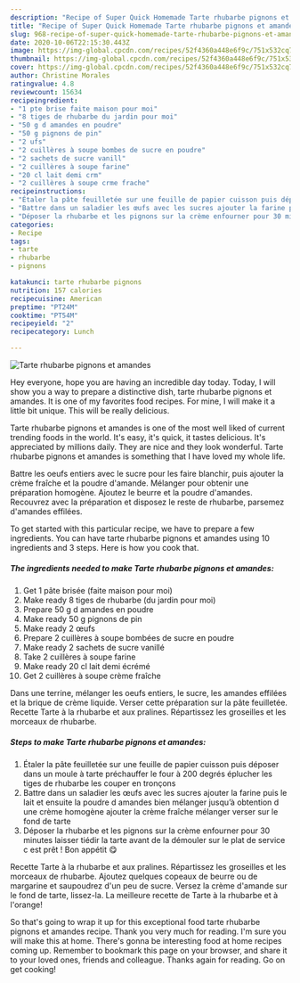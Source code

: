 ```yaml
---
description: "Recipe of Super Quick Homemade Tarte rhubarbe pignons et amandes"
title: "Recipe of Super Quick Homemade Tarte rhubarbe pignons et amandes"
slug: 968-recipe-of-super-quick-homemade-tarte-rhubarbe-pignons-et-amandes
date: 2020-10-06T22:15:30.443Z
image: https://img-global.cpcdn.com/recipes/52f4360a448e6f9c/751x532cq70/tarte-rhubarbe-pignons-et-amandes-photo-principale-de-la-recette.jpg
thumbnail: https://img-global.cpcdn.com/recipes/52f4360a448e6f9c/751x532cq70/tarte-rhubarbe-pignons-et-amandes-photo-principale-de-la-recette.jpg
cover: https://img-global.cpcdn.com/recipes/52f4360a448e6f9c/751x532cq70/tarte-rhubarbe-pignons-et-amandes-photo-principale-de-la-recette.jpg
author: Christine Morales
ratingvalue: 4.8
reviewcount: 15634
recipeingredient:
- "1 pte brise faite maison pour moi"
- "8 tiges de rhubarbe du jardin pour moi"
- "50 g d amandes en poudre"
- "50 g pignons de pin"
- "2 ufs"
- "2 cuillères à soupe bombes de sucre en poudre"
- "2 sachets de sucre vanill"
- "2 cuillères à soupe farine"
- "20 cl lait demi crm"
- "2 cuillères à soupe crme frache"
recipeinstructions:
- "Étaler la pâte feuilletée sur une feuille de papier cuisson puis déposer dans un moule à tarte préchauffer le four à 200 degrés éplucher les tiges de rhubarbe les couper en tronçons"
- "Battre dans un saladier les œufs avec les sucres ajouter la farine puis le lait et ensuite la poudre d amandes bien mélanger jusqu’à obtention d une crème homogène ajouter la crème fraîche mélanger verser sur le fond de tarte"
- "Déposer la rhubarbe et les pignons sur la crème enfourner pour 30 minutes laisser tiédir la tarte avant de la démouler sur le plat de service c est prêt ! Bon appétit 😋"
categories:
- Recipe
tags:
- tarte
- rhubarbe
- pignons

katakunci: tarte rhubarbe pignons 
nutrition: 157 calories
recipecuisine: American
preptime: "PT24M"
cooktime: "PT54M"
recipeyield: "2"
recipecategory: Lunch

---
```



![Tarte rhubarbe pignons et amandes](https://img-global.cpcdn.com/recipes/52f4360a448e6f9c/751x532cq70/tarte-rhubarbe-pignons-et-amandes-photo-principale-de-la-recette.jpg)

Hey everyone, hope you are having an incredible day today. Today, I will show you a way to prepare a distinctive dish, tarte rhubarbe pignons et amandes. It is one of my favorites food recipes. For mine, I will make it a little bit unique. This will be really delicious.

Tarte rhubarbe pignons et amandes is one of the most well liked of current trending foods in the world. It's easy, it's quick, it tastes delicious. It's appreciated by millions daily. They are nice and they look wonderful. Tarte rhubarbe pignons et amandes is something that I have loved my whole life.

Battre les oeufs entiers avec le sucre pour les faire blanchir, puis ajouter la crème fraîche et la poudre d&#39;amande. Mélanger pour obtenir une préparation homogène. Ajoutez le beurre et la poudre d&#39;amandes. Recouvrez avec la préparation et disposez le reste de rhubarbe, parsemez d&#39;amandes effilées.


To get started with this particular recipe, we have to prepare a few ingredients. You can have tarte rhubarbe pignons et amandes using 10 ingredients and 3 steps. Here is how you cook that.

<!--inarticleads1-->

##### The ingredients needed to make Tarte rhubarbe pignons et amandes:

1. Get 1 pâte brisée (faite maison pour moi)
1. Make ready 8 tiges de rhubarbe (du jardin pour moi)
1. Prepare 50 g d amandes en poudre
1. Make ready 50 g pignons de pin
1. Make ready 2 œufs
1. Prepare 2 cuillères à soupe bombées de sucre en poudre
1. Make ready 2 sachets de sucre vanillé
1. Take 2 cuillères à soupe farine
1. Make ready 20 cl lait demi écrémé
1. Get 2 cuillères à soupe crème fraîche


Dans une terrine, mélanger les oeufs entiers, le sucre, les amandes effilées et la brique de crème liquide. Verser cette préparation sur la pâte feuilletée. Recette Tarte à la rhubarbe et aux pralines. Répartissez les groseilles et les morceaux de rhubarbe. 

<!--inarticleads2-->

##### Steps to make Tarte rhubarbe pignons et amandes:

1. Étaler la pâte feuilletée sur une feuille de papier cuisson puis déposer dans un moule à tarte préchauffer le four à 200 degrés éplucher les tiges de rhubarbe les couper en tronçons
1. Battre dans un saladier les œufs avec les sucres ajouter la farine puis le lait et ensuite la poudre d amandes bien mélanger jusqu’à obtention d une crème homogène ajouter la crème fraîche mélanger verser sur le fond de tarte
1. Déposer la rhubarbe et les pignons sur la crème enfourner pour 30 minutes laisser tiédir la tarte avant de la démouler sur le plat de service c est prêt ! Bon appétit 😋


Recette Tarte à la rhubarbe et aux pralines. Répartissez les groseilles et les morceaux de rhubarbe. Ajoutez quelques copeaux de beurre ou de margarine et saupoudrez d&#39;un peu de sucre. Versez la crème d&#39;amande sur le fond de tarte, lissez-la. La meilleure recette de Tarte à la rhubarbe et à l&#39;orange! 

So that's going to wrap it up for this exceptional food tarte rhubarbe pignons et amandes recipe. Thank you very much for reading. I'm sure you will make this at home. There's gonna be interesting food at home recipes coming up. Remember to bookmark this page on your browser, and share it to your loved ones, friends and colleague. Thanks again for reading. Go on get cooking!
